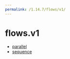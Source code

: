 ```yaml
---
permalink: /1.14.7/flows/v1/
---
```


# flows.v1



* [parallel](parallel.md)
* [sequence](sequence.md)